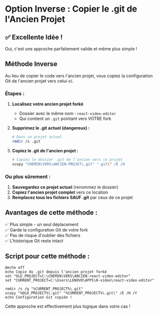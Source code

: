 # Option Inverse : Copier le .git de l'Ancien Projet

## ✅ Excellente Idée !

Oui, c'est une approche parfaitement valide et même plus simple ! 

## Méthode Inverse

Au lieu de copier le code vers l'ancien projet, vous copiez la configuration Git de l'ancien projet vers celui-ci.

### Étapes :

1. **Localisez votre ancien projet forké**
   - Dossier avec le même nom : `react-video-editor`
   - Qui contient un `.git` pointant vers VOTRE fork

2. **Supprimez le .git actuel (dangereux) :**
   ```bash
   # Dans ce projet actuel
   rmdir /s .git
   ```

3. **Copiez le .git de l'ancien projet :**
   ```bash
   # Copiez le dossier .git de l'ancien vers ce projet
   xcopy "CHEMIN\VERS\ANCIEN-PROJET\.git" ".git\" /E /H
   ```

### Ou plus sûrement :

1. **Sauvegardez ce projet actuel** (renommez le dossier)
2. **Copiez l'ancien projet complet** vers ce location
3. **Remplacez tous les fichiers SAUF .git** par ceux de ce projet

## Avantages de cette méthode :

✅ Plus simple - un seul déplacement  
✅ Garde la configuration Git de votre fork  
✅ Pas de risque d'oublier des fichiers  
✅ L'historique Git reste intact  

## Script pour cette méthode :

```batch
@echo off
echo Copie du .git depuis l'ancien projet forké
set "OLD_PROJECT=C:\CHEMIN\VERS\ANCIEN-react-video-editor"
set "CURRENT_PROJECT=C:\Users\LENOVO\APPS\0-video\react-video-editor"

rmdir /s /q "%CURRENT_PROJECT%\.git"
xcopy "%OLD_PROJECT%\.git" "%CURRENT_PROJECT%\.git\" /E /H /Y
echo Configuration Git copiée !
```

Cette approche est effectivement plus logique dans votre cas !